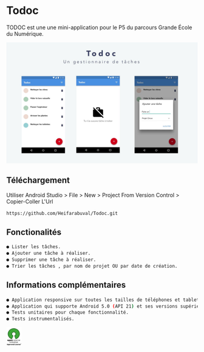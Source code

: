
# Todoc
TODOC est une une mini-application pour le P5 du parcours Grande École du Numérique.

<img src="https://raw.githubusercontent.com/Heifarabuval/Todoc/master/images/todoc.png">


## Téléchargement
Utiliser Android Studio > File > New > Project From Version Control > Copier-Coller L'Url
```bash
https://github.com/Heifarabuval/Todoc.git
```

## Fonctionalités 
```bash
● Lister les tâches.  
● Ajouter une tâche à réaliser.  
● Supprimer une tâche à réaliser.  
● Trier les tâches , par nom de projet OU par date de création.  

```

## Informations complémentaires 
```bash
● Application responsive sur toutes les tailles de téléphones et tablettes Android en modes portrait et paysage.  
● Application qui supporte Android 5.0 (API 21) et ses versions supérieures.  
● Tests unitaires pour chaque fonctionnalité.  
● Tests instrumentalisés.  


```
<img src="https://raw.githubusercontent.com/Heifarabuval/Entrevoisins/master/images/OS.png" width="40" height="50">

